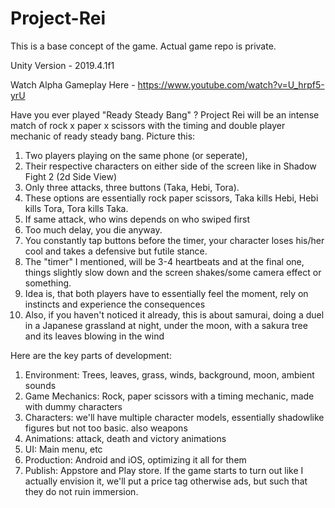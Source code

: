 # Project-Rei

This is a base concept of the game. Actual game repo is private.

Unity Version - 2019.4.1f1

Watch Alpha Gameplay Here - https://www.youtube.com/watch?v=U_hrpf5-yrU

Have you ever played "Ready Steady Bang" ?
Project Rei will be an intense match of rock x paper x scissors with the timing and double player mechanic of ready steady bang.
Picture this:
1. Two players playing on the same phone (or seperate), 
2. Their respective characters on either side of the screen like in Shadow Fight 2 (2d Side View)
3. Only three attacks, three buttons (Taka, Hebi, Tora).
4. These options are essentially rock paper scissors, Taka kills Hebi, Hebi kills Tora, Tora kills Taka.
5. If same attack, who wins depends on who swiped first
6. Too much delay, you die anyway.
7. You constantly tap buttons before the timer, your character loses his/her cool and takes a defensive but futile stance.
8. The "timer" I mentioned, will be 3-4 heartbeats and at the final one, things slightly slow down and the screen shakes/some camera effect or something.
9. Idea is, that both players have to essentially feel the moment, rely on instincts and experience the consequences
10. Also, if you haven't noticed it already, this is about samurai, doing a duel in a Japanese grassland at night, under the moon, with a sakura tree and its leaves blowing in the wind


Here are the key parts of development:
1. Environment: Trees, leaves, grass, winds, background, moon, ambient sounds
2. Game Mechanics: Rock, paper scissors with a timing mechanic, made with dummy characters
3. Characters:  we'll have multiple character models, essentially shadowlike figures but not too basic. also weapons
4. Animations: attack, death and victory animations
5. UI: Main menu, etc
6. Production: Android and iOS, optimizing it all for them
7. Publish: Appstore and Play store. If the game starts to turn out like I actually envision it, we'll put a price tag otherwise ads, but such that they do not ruin immersion.

